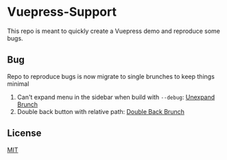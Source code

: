 # Vuepress-Support

This repo is meant to quickly create a Vuepress demo and reproduce some bugs.

## Bug

Repo to reproduce bugs is now migrate to single brunches to keep things minimal

1. Can't expand menu in the sidebar when build with `--debug`: [Unexpand Brunch](https://vuepress-support-unexpand.ludanxer.now.sh/)
2. Double back button with relative path: [Double Back Brunch](https://vuepress-support-double-back.ludanxer.now.sh/)

## License

[MIT](https://opensource.org/licenses/MIT)
